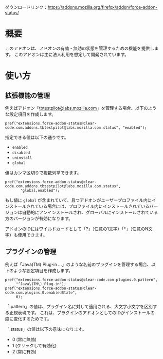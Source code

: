 ダウンロードリンク：https://addons.mozilla.org/firefox/addon/force-addon-status/

# 概要

このアドオンは、アドオンの有効・無効の状態を管理するための機能を提供します。
このアドオンは主に法人利用を想定して開発されています。

# 使い方

## 拡張機能の管理

例えばアドオン「tbtestpilot@labs.mozilla.com」を管理する場合、以下のような設定項目を作成します。

    pref("extensions.force-addon-status@clear-code.com.addons.tbtestpilot@labs.mozilla.com.status", "enabled");

指定できる値は以下の通りです。

  * `enabled`
  * `disabled`
  * `uninstall`
  * `global`

値はカンマ区切りで複数列挙できます。

    pref("extensions.force-addon-status@clear-code.com.addons.tbtestpilot@labs.mozilla.com.status",
           "global,enabled");

もし値に `global` が含まれていて、且つアドオンがユーザープロファイル内にインストールされている場合には、プロファイル内にインストールされているバージョンは自動的にアンインストールされ、グローバルにインストールされている方のバージョンが有効になります。

アドオンのIDにはワイルドカードとして「?」（任意の1文字）「*」（任意のN文字）も使用できます。

## プラグインの管理

例えば「Java(TM) Plug-in ...」のような名前のプラグインを管理する場合、以下のような設定項目を作成します。

    pref("extensions.force-addon-status@clear-code.com.plugins.0.pattern",
         "^Java\(TM\) Plug-in");
    pref("extensions.force-addon-status@clear-code.com.plugins.0.enabledState",
         0);

「.pattern」の値は、プラグイン名に対して適用される、大文字小文字を区別する正規表現です。
これは、プラグインのアドオンとしてのIDがインストールの度に変化するためです。

「.status」の値は以下の意味になります。

  * 0 (常に無効)
  * 1 (クリックして有効化)
  * 2 (常に有効)

